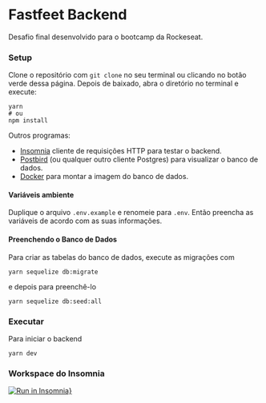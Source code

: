 # Fastfeet Backend
Desafio final desenvolvido para o bootcamp da Rockeseat.

### Setup
Clone o repositório com `git clone` no seu terminal ou clicando no botão verde dessa página. Depois de baixado, abra o diretório no terminal e execute:
```
yarn
# ou
npm install
```

Outros programas:

* [Insomnia](https://insomnia.rest/) cliente de requisições HTTP para testar o backend.
* [Postbird](https://www.electronjs.org/apps/postbird) (ou qualquer outro cliente
Postgres) para visualizar o banco de dados.
* [Docker](https://www.docker.com/) para montar a imagem do banco de dados.

#### Variáveis ambiente
Duplique o arquivo `.env.example` e renomeie para `.env`. Então preencha as variáveis
de acordo com as suas informações.


#### Preenchendo o Banco de Dados
Para criar as tabelas do banco de dados, execute as migrações com

```
yarn sequelize db:migrate
```

e depois para preenchê-lo

```
yarn sequelize db:seed:all
```

### Executar
Para iniciar o backend

```
yarn dev
```

### Workspace do Insomnia
[![Run in Insomnia}](https://insomnia.rest/images/run.svg)](https://insomnia.rest/run/?label=Fasfeet&uri=https%3A%2F%2Fraw.githubusercontent.com%2Fyudi-azvd%2Ffastfeet-backend%2Fmaster%2FInsomnia-fastfeet.json)

